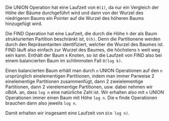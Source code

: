 Die UNION Operation hat eine Laufzeit von `Ө(1)`, da nur ein Vergleich der Höhe der Bäume durchgeführt wird und dann von der Wurzel des niedrigeren Baums ein Pointer auf die Wurzel des höheren Baums hinzugefügt wird.

Die FIND Operation hat eine Laufzeit, die durch die Höhe `h` der als Baum strukturierten Partition beschränkt ist, `O(h)`. Denn die Partitionene werden durch den Repräsentanten identifiziert, welcher die Wurzel des Baumes ist. FIND läuft also einfach zur Wurzel des Baumes, die höchstens `h` weit weg sein kann. Enthält der Baum `k` Knoten, so ist die Laufzeit von FIND also bei einem balancierten Baum im schlimmsten Fall `O(log k)`.

Einen balancierten Baum erhält man durch `n` UNION Operationen auf den `n` ursprünglich einelementigen Partitionen, indem man immer Parweise 2 einelementige Partitionen zusammenfügt, dann 2 zweielementige Partitionen, dann 2 vierelementige Partitionen, usw. dabei nehmen wir oBdA. an, dass `log n` eine natürliche Zahl ist. Wir erhalten also mit `n` UNION Operationen immer einen Baum mit Höhe `log n`. Die `m` finde Operationen brauchen dann also jeweils `log n`.

Damit erhalten wir insgesamt eine Laufzeit von `Ω(m log n)`.